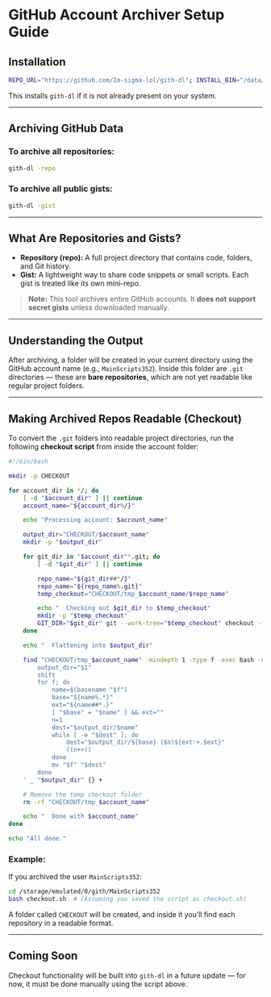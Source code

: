 
# GitHub Account Archiver Setup Guide

## Installation

```bash
REPO_URL="https://github.com/Im-sigma-lol/gith-dl"; INSTALL_BIN="/data/data/com.termux/files/usr/bin/gith-dl"; command -v git >/dev/null 2>&1 || pkg install -y git; [ -f "$INSTALL_BIN" ] || { TEMP=$(mktemp -d) && git clone "$REPO_URL" "$TEMP" && cd "$TEMP" && bash install.sh && cd - && rm -rf "$TEMP"; }
```

This installs `gith-dl` if it is not already present on your system.

---

## Archiving GitHub Data

### To archive all repositories:
```bash
gith-dl -repo
```

### To archive all public gists:
```bash
gith-dl -gist
```

---

## What Are Repositories and Gists?

- **Repository (repo):** A full project directory that contains code, folders, and Git history.
- **Gist:** A lightweight way to share code snippets or small scripts. Each gist is treated like its own mini-repo.

> **Note:** This tool archives entire GitHub accounts. It **does not support secret gists** unless downloaded manually.

---

## Understanding the Output

After archiving, a folder will be created in your current directory using the GitHub account name (e.g., `MainScripts352`). Inside this folder are `.git` directories — these are **bare repositories**, which are not yet readable like regular project folders.

---

## Making Archived Repos Readable (Checkout)

To convert the `.git` folders into readable project directories, run the following **checkout script** from inside the account folder:

```bash
#!/bin/bash

mkdir -p CHECKOUT

for account_dir in */; do
    [ -d "$account_dir" ] || continue
    account_name="${account_dir%/}"

    echo "Processing account: $account_name"

    output_dir="CHECKOUT/$account_name"
    mkdir -p "$output_dir"

    for git_dir in "$account_dir"*.git; do
        [ -d "$git_dir" ] || continue

        repo_name="${git_dir##*/}"
        repo_name="${repo_name%.git}"
        temp_checkout="CHECKOUT/tmp_$account_name/$repo_name"

        echo "  Checking out $git_dir to $temp_checkout"
        mkdir -p "$temp_checkout"
        GIT_DIR="$git_dir" git --work-tree="$temp_checkout" checkout -f
    done

    echo "  Flattening into $output_dir"

    find "CHECKOUT/tmp_$account_name" -mindepth 1 -type f -exec bash -c '
        output_dir="$1"
        shift
        for f; do
            name=$(basename "$f")
            base="${name%.*}"
            ext="${name##*.}"
            [ "$base" = "$name" ] && ext=""
            n=1
            dest="$output_dir/$name"
            while [ -e "$dest" ]; do
                dest="$output_dir/${base} ($n)${ext:+.$ext}"
                ((n++))
            done
            mv "$f" "$dest"
        done
    ' _ "$output_dir" {} +

    # Remove the temp checkout folder
    rm -rf "CHECKOUT/tmp_$account_name"

    echo "  Done with $account_name"
done

echo "All done."
```

### Example:

If you archived the user `MainScripts352`:

```bash
cd /storage/emulated/0/gith/MainScripts352
bash checkout.sh  # (Assuming you saved the script as checkout.sh)
```

A folder called `CHECKOUT` will be created, and inside it you’ll find each repository in a readable format.

---

## Coming Soon

Checkout functionality will be built into `gith-dl` in a future update — for now, it must be done manually using the script above.
